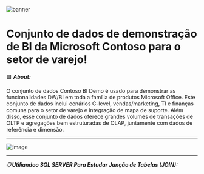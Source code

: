 ![banner](http://www.keysys.com/wp-content/uploads/2015/12/Microsoft-Banner.png)



<h1> Conjunto de dados de demonstração de BI da Microsoft Contoso para o setor de varejo!</h1>


🟪 ***About:***    

O conjunto de dados Contoso BI Demo é usado para demonstrar as funcionalidades DW/BI em toda a família de produtos Microsoft Office. Este conjunto de dados inclui cenários C-level, vendas/marketing, TI e finanças comuns para o setor de varejo e integração de mapa de suporte. Além disso, esse conjunto de dados oferece grandes volumes de transações de OLTP e agregações bem estruturadas de OLAP, juntamente com dados de referência e dimensão.

--------------------------------------------------------------------------------------------------------------------------------------------------------------------------
 
![image](https://user-images.githubusercontent.com/114547875/226966914-70bb8e28-7ea3-4569-9382-f05fd0f5e6a0.png)

--------------------------------------------------------------------------------------------------------------------------------------------------------------------------
 
 
 📋***Utiliandoo SQL SERVER Para Estudar Junção de Tabelas (JOIN):***  
